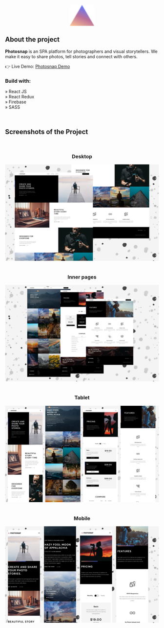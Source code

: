 <div align='center'><img style="width:16%" src='src/assets/logo.svg'/></div>

<h2>About the project</h2>

<p><b>Photosnap</b> is an SPA platform for photographers and visual storytellers. We make it easy to share photos, tell stories and connect with others. </p>

👉 Live Demo: <a href=''>Photosnap Demo</a>

<h3>Build with:</h3>

» React JS <br>
» React Redux <br>
» Firebase <br>
» SASS <br>

<br>

<h2>Screenshots of the Project</h2>
<br>
<h3 align='center'>Desktop</h3>

<div align='center'>
<img src='./preview/preview-desktop.png'/>
</div>

<br>
<h3 align='center'>Inner pages</h3>

<div align='center'>
<img src='./preview/preview-inner-desktop.png'/>
</div>

<br>
<h3 align='center'>Tablet</h3>

<div align='center'>
<img src='./preview/preview-tablet.png'/>
</div>
<br>
<h3 align='center'>Mobile</h3>

<div align='center'>
<img src='./preview/preview-mobile.png'/>
</div>
